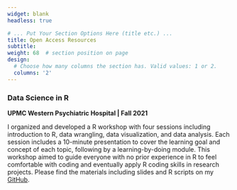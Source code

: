 ```yaml
---
widget: blank
headless: true

# ... Put Your Section Options Here (title etc.) ...
title: Open Access Resources
subtitle:
weight: 68  # section position on page
design:
  # Choose how many columns the section has. Valid values: 1 or 2.
  columns: '2'
---
```


### **Data Science in  R**
**UPMC Western Psychiatric Hospital | Fall 2021**

I organized and developed a R workshop with four sessions including introduction to R, data wrangling, data visualization, and data analysis. Each session includes a 10-minute presentation to cover the learning goal and concept of each topic, following by a learning-by-doing module. This workshop aimed to guide everyone with no prior experience in R to feel comfortable with coding and eventually apply R coding skills in research projects. Please find the materials including slides and R scripts on my [GitHub](https://github.com/yamachang/R_workshop_2021fall).


